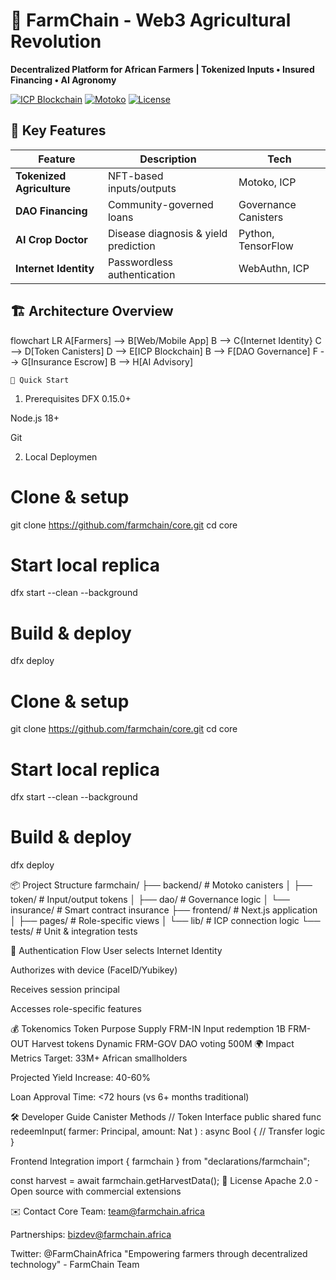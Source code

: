 # 🌾 FarmChain - Web3 Agricultural Revolution
**Decentralized Platform for African Farmers | Tokenized Inputs • Insured Financing • AI Agronomy**

[![ICP Blockchain](https://img.shields.io/badge/Blockchain-Internet_Computer-2998d6)](https://internetcomputer.org/)
[![Motoko](https://img.shields.io/badge/Smart_Contracts-Motoko-9b5fe0)](https://internetcomputer.org/docs/current/motoko/main/)
[![License](https://img.shields.io/badge/License-Apache_2.0-blue)](LICENSE)

<!-- <div align="center">
  <img src="https://far" width="200" alt="FarmChain Logo">
</div> -->

## 🌟 Key Features
| Feature | Description | Tech |
|---------|-------------|------|
| **Tokenized Agriculture** | NFT-based inputs/outputs | Motoko, ICP |
| **DAO Financing** | Community-governed loans | Governance Canisters |
| **AI Crop Doctor** | Disease diagnosis & yield prediction | Python, TensorFlow |
| **Internet Identity** | Passwordless authentication | WebAuthn, ICP |

## 🏗️ Architecture Overview

flowchart LR
    A[Farmers] --> B[Web/Mobile App]
    B --> C{Internet Identity}
    C --> D[Token Canisters]
    D --> E[ICP Blockchain]
    B --> F[DAO Governance]
    F --> G[Insurance Escrow]
    B --> H[AI Advisory]

    🚀 Quick Start
1. Prerequisites
DFX 0.15.0+

Node.js 18+

Git

2. Local Deploymen

# Clone & setup
git clone https://github.com/farmchain/core.git
cd core

# Start local replica
dfx start --clean --background

# Build & deploy
dfx deploy

# Clone & setup
git clone https://github.com/farmchain/core.git
cd core

# Start local replica
dfx start --clean --background

# Build & deploy
dfx deploy

📦 Project Structure
farmchain/
├── backend/               # Motoko canisters
│   ├── token/            # Input/output tokens
│   ├── dao/              # Governance logic
│   └── insurance/        # Smart contract insurance
├── frontend/             # Next.js application
│   ├── pages/            # Role-specific views
│   └── lib/              # ICP connection logic
└── tests/                # Unit & integration tests

🔐 Authentication Flow
User selects Internet Identity

Authorizes with device (FaceID/Yubikey)

Receives session principal

Accesses role-specific features

💰 Tokenomics
Token	Purpose	Supply
FRM-IN	Input redemption	1B
FRM-OUT	Harvest tokens	Dynamic
FRM-GOV	DAO voting	500M
🌍 Impact Metrics
Target: 33M+ African smallholders

Projected Yield Increase: 40-60%

Loan Approval Time: <72 hours (vs 6+ months traditional)

🛠️ Developer Guide
Canister Methods
// Token Interface
public shared func redeemInput(
    farmer: Principal, 
    amount: Nat
) : async Bool {
    // Transfer logic
}

Frontend Integration
import { farmchain } from "declarations/farmchain";

const harvest = await farmchain.getHarvestData();
📜 License
Apache 2.0 - Open source with commercial extensions

✉️ Contact
Core Team: team@farmchain.africa

Partnerships: bizdev@farmchain.africa

Twitter: @FarmChainAfrica
"Empowering farmers through decentralized technology" - FarmChain Team

